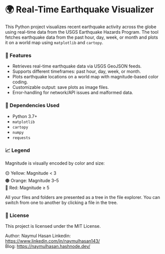 ﻿# 🌍 Real-Time Earthquake Visualizer

This Python project visualizes recent earthquake activity across the globe using real-time data from the USGS Earthquake Hazards Program. The tool fetches earthquake data from the past hour, day, week, or month and plots it on a world map using `matplotlib` and `cartopy`.


### 📌 Features

-   Retrieves real-time earthquake data via USGS GeoJSON feeds.
-   Supports different timeframes: past hour, day, week, or month.
-   Plots earthquake locations on a world map with magnitude-based color coding.
-   Customizable output: save plots as image files.
-   Error-handling for network/API issues and malformed data.

### 🧰 Dependencies Used

-   Python 3.7+
-   `matplotlib`
-   `cartopy`
-   `numpy`
-   `requests`


### 📈 Legend

Magnitude is visually encoded by color and size:

🟡 Yellow: Magnitude < 3  
🟠 Orange: Magnitude 3–5  
🔴 Red: Magnitude ≥ 5

All your files and folders are presented as a tree in the file explorer. You can switch from one to another by clicking a file in the tree.

### 📃 License

This project is licensed under the MIT License.


Author: Naymul Hasan
Linkedin: https://www.linkedin.com/in/naymulhasan143/  
Blog: https://naymulhasan.hashnode.dev/

